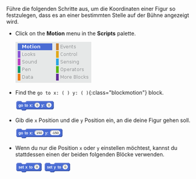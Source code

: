 Führe die folgenden Schritte aus, um die Koordinaten einer Figur so festzulegen, dass es an einer bestimmten Stelle auf der Bühne angezeigt wird.

- Click on the **Motion** menu in the **Scripts** palette.
    
    ![Bewegungsmenü](images/motion-menu.png)

- Find the `go to x: ( ) y: ( )`{:class="blockmotion"} block.
    
    ![gehe zu xy](images/goto.png)

- Gib die `x` Position und die `y` Position ein, an die deine Figur gehen soll.
    
    !["gehe zu xy" ausgefüllt](images/goto_filled.png)

- Wenn du nur die Position `x` oder `y` einstellen möchtest, kannst du stattdessen einen der beiden folgenden Blöcke verwenden.
    
    ![setze x auf](images/setx.png) ![setze y auf](images/sety.png)